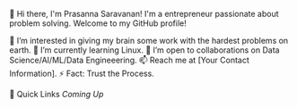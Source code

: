 👋 Hi there, I'm Prasanna Saravanan!
I'm a entrepreneur passionate about problem solving. Welcome to my GitHub profile!

👀 I’m interested in giving my brain some work with the hardest problems on earth.
🌱 I’m currently learning Linux.
💼 I’m open to collaborations on Data Science/AI/ML/Data Engineeering.
📫 Reach me at [Your Contact Information].
⚡ Fact: Trust the Process.

🚀 Quick Links
*Coming Up*
